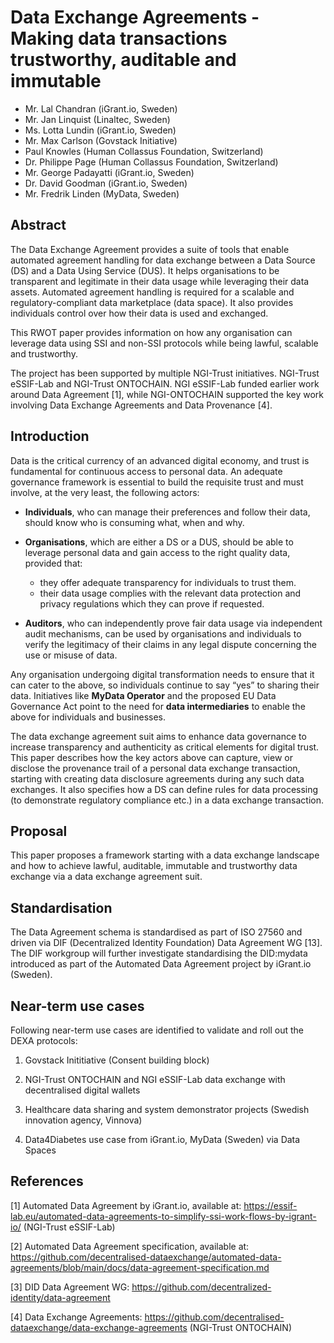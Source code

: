 # Data Exchange Agreements - Making data transactions trustworthy, auditable and immutable

- Mr. Lal Chandran (iGrant.io, Sweden)
- Mr. Jan Linquist (Linaltec, Sweden)
- Ms. Lotta Lundin (iGrant.io, Sweden)
- Mr. Max Carlson (Govstack Initiative)
- Paul Knowles (Human Collassus Foundation, Switzerland)
- Dr. Philippe Page (Human Collassus Foundation, Switzerland)
- Mr. George Padayatti (iGrant.io, Sweden) 
- Dr. David Goodman (iGrant.io, Sweden)
- Mr. Fredrik Linden (MyData, Sweden)

## Abstract

The Data Exchange Agreement provides a suite of tools that enable automated agreement handling for data exchange between a Data Source (DS) and a Data Using Service (DUS). It helps organisations to be transparent and legitimate in their data usage while leveraging their data assets. Automated agreement handling is required for a scalable and regulatory-compliant data marketplace (data space). It also provides individuals control over how their data is used and exchanged.

This RWOT paper provides information on how any organisation can leverage data using SSI and non-SSI protocols while being lawful, scalable and trustworthy.

The project has been supported by multiple NGI-Trust initiatives. NGI-Trust eSSIF-Lab and NGI-Trust ONTOCHAIN. NGI eSSIF-Lab funded earlier work around Data Agreement [1], while NGI-ONTOCHAIN supported the key work involving Data Exchange Agreements and Data Provenance [4]. 

## Introduction

Data is the ​critical currency of an advanced digital economy, and trust is fundamental for continuous access to personal data. An adequate governance framework is essential to build the requisite trust and must involve, at the very least, the following actors:

- **Individuals**, who can manage their preferences and follow their data, should know who is consuming what, when and why.

- **Organisations**, which are either a DS or a DUS, should be able to leverage personal data and gain access to the right quality data, provided that:

   - they offer adequate transparency for individuals to trust them.
   - their data usage complies with the relevant data protection and privacy regulations which they can prove if requested.

- **Auditors**, who can independently prove fair data usage via independent audit mechanisms, can be used by organisations and individuals to ​verify the legitimacy of their claims in any legal dispute concerning the use or misuse of data.

Any organisation undergoing digital transformation needs to ensure that it can cater to the above, so individuals continue to say “yes” to sharing their data. Initiatives like **MyData Operator** and the proposed EU Data Governance Act point to the need for **data intermediaries** ​to enable the above for individuals and businesses.

The data exchange agreement suit aims to enhance data governance to ​increase transparency and authenticity as ​critical elements for digital trust. This paper describes how the key actors above can capture, view or disclose the provenance trail of a personal data exchange transaction​,​ starting with ​creating data disclosure agreements during any such data exchanges. It also specifies how a DS can define rules for data processing (to demonstrate regulatory compliance etc.) in a data exchange transaction.

## Proposal

This paper proposes a framework starting with a data exchange landscape and how to achieve lawful, auditable, immutable and trustworthy data exchange via a data exchange agreement suit. 

## Standardisation

The Data Agreement schema is standardised as part of ISO 27560 and driven via DIF (Decentralized Identity Foundation) Data Agreement WG [13]. The DIF workgroup will further investigate standardising the DID:mydata introduced as part of the Automated Data Agreement project by iGrant.io (Sweden).

## Near-term use cases

Following near-term use cases are identified to validate and roll out the DEXA protocols:

1) Govstack Inititiative (Consent building block)

2) NGI-Trust ONTOCHAIN and NGI eSSIF-Lab data exchange with decentralised digital wallets

3) Healthcare data sharing and system demonstrator projects (Swedish innovation agency, Vinnova)

4) Data4Diabetes use case from iGrant.io, MyData (Sweden) via Data Spaces

## References

[1] Automated Data Agreement by iGrant.io, available at: https://essif-lab.eu/automated-data-agreements-to-simplify-ssi-work-flows-by-igrant-io/ (NGI-Trust eSSIF-Lab)

[2] Automated Data Agreement specification, available at: https://github.com/decentralised-dataexchange/automated-data-agreements/blob/main/docs/data-agreement-specification.md

[3] DID Data Agreement WG: https://github.com/decentralized-identity/data-agreement

[4] Data Exchange Agreements: https://github.com/decentralised-dataexchange/data-exchange-agreements (NGI-Trust ONTOCHAIN)